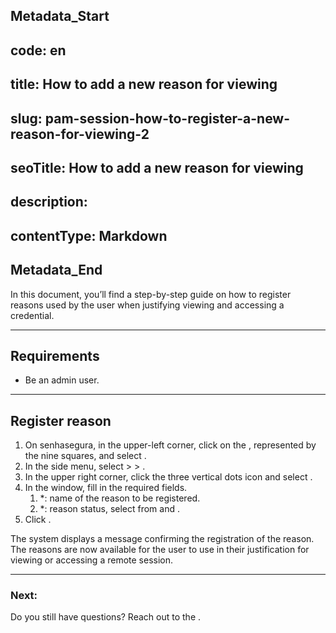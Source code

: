 ## Metadata_Start 
## code: en
## title: How to add a new reason for viewing 
## slug: pam-session-how-to-register-a-new-reason-for-viewing-2 
## seoTitle: How to add a new reason for viewing 
## description:  
## contentType: Markdown 
## Metadata_End
In this document, you’ll find a step-by-step guide on how to register reasons used by the user when justifying viewing and accessing a credential.

---
## Requirements

* Be an admin user.

---
## Register reason

1. On senhasegura, in the upper-left corner, click on the , represented by the nine squares, and select .
2. In the side menu, select  >  > .
3. In the upper right corner, click the three vertical dots icon and select .
4. In the  window, fill in the required fields.
    1. *: name of the reason to be registered.
    2. *: reason status, select from  and .
5. Click .

The system displays a message confirming the registration of the reason. The reasons are now available for the user to use in their justification for viewing or accessing a remote session.

---
### Next:


Do you still have questions? Reach out to the .